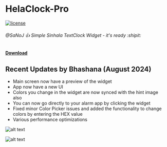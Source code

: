 # HelaClock-Pro

[![license](https://img.shields.io/github/license/DAVFoundation/captain-n3m0.svg?style=flat-square)](https://github.com/00sanoj00/HelaClock-Pro/blob/master/LICENSE)

###### @SaNoJ :+1: Simple Sinhala TextClock Widget  - it's ready :shipit:

#### [Download](https://github.com/bhashanaliyanage/HelaClock-Pro/releases/)

## Recent Updates by Bhashana (August 2024)
- Main screen now have a preview of the widget
- App now have a new UI
- Colors you change in the widget are now synced with the hint image also
- You can now go directly to your alarm app by clicking the widget
- Fixed minor Color Picker issues and added the functionality to change colors by entering the HEX value
- Various performance optimizations

![alt text](https://github.com/bhashanaliyanage/HelaClock-Pro/blob/master/Image/updates/application_screenshots.png?raw=true)

![alt text](https://github.com/bhashanaliyanage/HelaClock-Pro/blob/master/Image/updates/application_description.png?raw=true)






